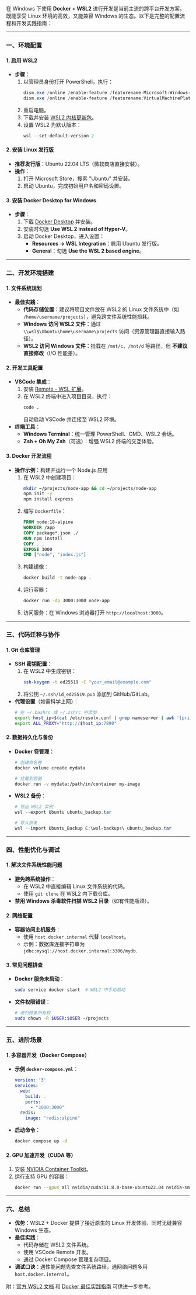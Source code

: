 在 Windows 下使用 **Docker + WSL2** 进行开发是当前主流的跨平台开发方案，既能享受 Linux 环境的高效，又能兼容 Windows 的生态。以下是完整的配置流程和开发实践指南：

---

### **一、环境配置**
#### **1. 启用 WSL2**
- **步骤**：
  1. 以管理员身份打开 PowerShell，执行：
     ```powershell
     dism.exe /online /enable-feature /featurename:Microsoft-Windows-Subsystem-Linux /all /norestart
     dism.exe /online /enable-feature /featurename:VirtualMachinePlatform /all /norestart
     ```
  2. 重启电脑。
  3. 下载并安装 [WSL2 内核更新包](https://wslstorestorage.blob.core.windows.net/wslblob/wsl_update_x64.msi)。
  4. 设置 WSL2 为默认版本：
     ```powershell
     wsl --set-default-version 2
     ```

#### **2. 安装 Linux 发行版**
- **推荐发行版**：Ubuntu 22.04 LTS（微软商店直接安装）。
- **操作**：
  1. 打开 Microsoft Store，搜索 "Ubuntu" 并安装。
  2. 启动 Ubuntu，完成初始用户名和密码设置。

#### **3. 安装 Docker Desktop for Windows**
- **步骤**：
  1. 下载 [Docker Desktop](https://www.docker.com/products/docker-desktop/) 并安装。
  2. 安装时勾选 **Use WSL 2 instead of Hyper-V**。
  3. 启动 Docker Desktop，进入设置：
     - **Resources → WSL Integration**：启用 Ubuntu 发行版。
     - **General**：勾选 **Use the WSL 2 based engine**。

---

### **二、开发环境搭建**
#### **1. 文件系统规划**
- **最佳实践**：
  - **代码存储位置**：建议将项目文件放在 WSL2 的 Linux 文件系统中（如 `/home/username/projects`），避免跨文件系统性能损耗。
  - **Windows 访问 WSL2 文件**：通过 `\\wsl$\Ubuntu\home\username\projects` 访问（资源管理器直接输入路径）。
  - **WSL2 访问 Windows 文件**：挂载在 `/mnt/c`、`/mnt/d` 等路径，但 **不建议直接修改**（I/O 性能差）。

#### **2. 开发工具配置**
- **VSCode 集成**：
  1. 安装 [Remote - WSL 扩展](https://marketplace.visualstudio.com/items?itemName=ms-vscode-remote.remote-wsl)。
  2. 在 WSL2 终端中进入项目目录，执行：
     ```bash
     code .
     ```
     自动启动 VSCode 并连接至 WSL2 环境。
- **终端工具**：
  - **Windows Terminal**：统一管理 PowerShell、CMD、WSL2 会话。
  - **Zsh + Oh My Zsh**（可选）：增强 WSL2 终端的交互体验。

#### **3. Docker 开发流程**
- **操作示例**：构建并运行一个 Node.js 应用
  1. 在 WSL2 中创建项目：
     ```bash
     mkdir ~/projects/node-app && cd ~/projects/node-app
     npm init -y
     npm install express
     ```
  2. 编写 `Dockerfile`：
     ```dockerfile
     FROM node:18-alpine
     WORKDIR /app
     COPY package*.json ./
     RUN npm install
     COPY . .
     EXPOSE 3000
     CMD ["node", "index.js"]
     ```
  3. 构建镜像：
     ```bash
     docker build -t node-app .
     ```
  4. 运行容器：
     ```bash
     docker run -dp 3000:3000 node-app
     ```
  5. 访问服务：在 Windows 浏览器打开 `http://localhost:3000`。

---

### **三、代码迁移与协作**
#### **1. Git 仓库管理**
- **SSH 密钥配置**：
  1. 在 WSL2 中生成密钥：
     ```bash
     ssh-keygen -t ed25519 -C "your_email@example.com"
     ```
  2. 将公钥 `~/.ssh/id_ed25519.pub` 添加到 GitHub/GitLab。
- **代理设置**（如需科学上网）：
  ```bash
  # 在 ~/.bashrc 或 ~/.zshrc 中添加
  export host_ip=$(cat /etc/resolv.conf | grep nameserver | awk '{print $2}')
  export ALL_PROXY="http://$host_ip:7890"
  ```

#### **2. 数据持久化与备份**
- **Docker 卷管理**：
  ```bash
  # 创建命名卷
  docker volume create mydata

  # 挂载到容器
  docker run -v mydata:/path/in/container my-image
  ```
- **WSL2 备份**：
  ```powershell
  # 导出 WSL2 实例
  wsl --export Ubuntu ubuntu_backup.tar

  # 导入恢复
  wsl --import Ubuntu_Backup C:\wsl-backups\ ubuntu_backup.tar
  ```

---

### **四、性能优化与调试**
#### **1. 解决文件系统性能问题**
- **避免跨系统操作**：
  - 在 WSL2 中直接编辑 Linux 文件系统的代码。
  - 使用 `git clone` 在 WSL2 内下载仓库。
- **禁用 Windows 杀毒软件扫描 WSL2 目录**（如有性能瓶颈）。

#### **2. 网络配置**
- **容器访问主机服务**：
  - 使用 `host.docker.internal` 代替 `localhost`。
  - 示例：数据库连接字符串为 `jdbc:mysql://host.docker.internal:3306/mydb`.

#### **3. 常见问题排查**
- **Docker 服务未启动**：
  ```bash
  sudo service docker start  # WSL2 中手动启动
  ```
- **文件权限错误**：
  ```bash
  # 递归修复所有权
  sudo chown -R $USER:$USER ~/projects
  ```

---

### **五、进阶场景**
#### **1. 多容器开发（Docker Compose）**
- **示例 `docker-compose.yml`**：
  ```yaml
  version: '3'
  services:
    web:
      build: .
      ports:
        - "3000:3000"
    redis:
      image: "redis:alpine"
  ```
- **启动命令**：
  ```bash
  docker compose up -d
  ```

#### **2. GPU 加速开发（CUDA 等）**
1. 安装 [NVIDIA Container Toolkit](https://docs.nvidia.com/datacenter/cloud-native/container-toolkit/latest/install-guide.html)。
2. 运行支持 GPU 的容器：
   ```bash
   docker run --gpus all nvidia/cuda:11.8.0-base-ubuntu22.04 nvidia-smi
   ```

---

### **六、总结**
- **优势**：WSL2 + Docker 提供了接近原生的 Linux 开发体验，同时无缝兼容 Windows 生态。
- **最佳实践**：
  - 代码存储在 WSL2 文件系统。
  - 使用 VSCode Remote 开发。
  - 通过 Docker Compose 管理复杂项目。
- **调试口诀**：遇性能问题先查文件系统路径，遇网络问题多用 `host.docker.internal`。

附：[官方 WSL2 文档](https://docs.microsoft.com/zh-cn/windows/wsl/) 和 [Docker 最佳实践指南](https://docs.docker.com/develop/dev-best-practices/) 可供进一步参考。
